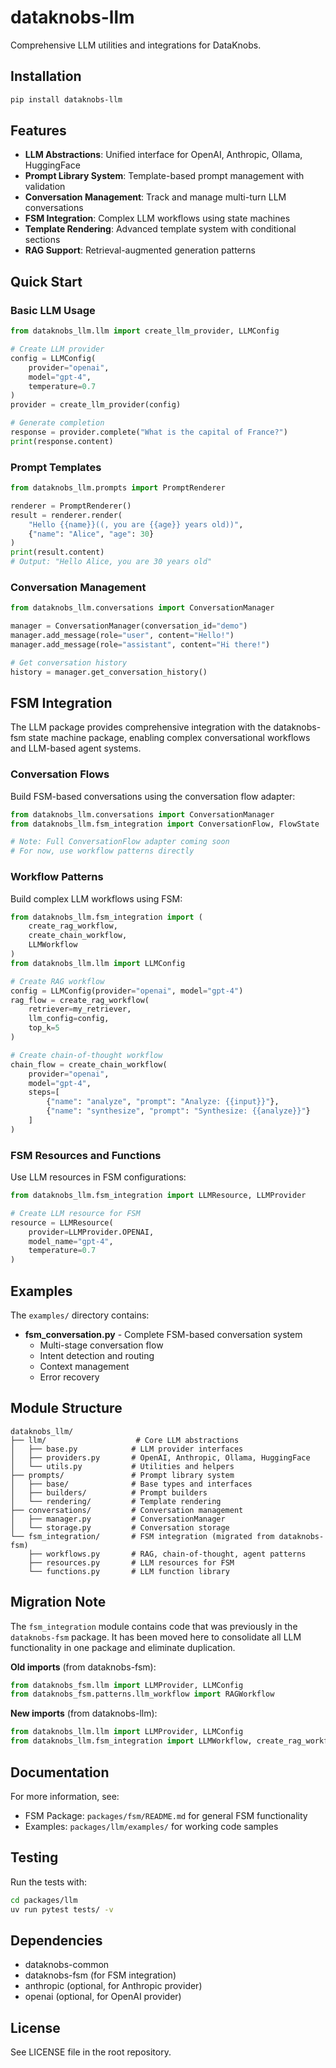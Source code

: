 # dataknobs-llm

Comprehensive LLM utilities and integrations for DataKnobs.

## Installation

```bash
pip install dataknobs-llm
```

## Features

- **LLM Abstractions**: Unified interface for OpenAI, Anthropic, Ollama, HuggingFace
- **Prompt Library System**: Template-based prompt management with validation
- **Conversation Management**: Track and manage multi-turn LLM conversations
- **FSM Integration**: Complex LLM workflows using state machines
- **Template Rendering**: Advanced template system with conditional sections
- **RAG Support**: Retrieval-augmented generation patterns

## Quick Start

### Basic LLM Usage

```python
from dataknobs_llm.llm import create_llm_provider, LLMConfig

# Create LLM provider
config = LLMConfig(
    provider="openai",
    model="gpt-4",
    temperature=0.7
)
provider = create_llm_provider(config)

# Generate completion
response = provider.complete("What is the capital of France?")
print(response.content)
```

### Prompt Templates

```python
from dataknobs_llm.prompts import PromptRenderer

renderer = PromptRenderer()
result = renderer.render(
    "Hello {{name}}((, you are {{age}} years old))",
    {"name": "Alice", "age": 30}
)
print(result.content)
# Output: "Hello Alice, you are 30 years old"
```

### Conversation Management

```python
from dataknobs_llm.conversations import ConversationManager

manager = ConversationManager(conversation_id="demo")
manager.add_message(role="user", content="Hello!")
manager.add_message(role="assistant", content="Hi there!")

# Get conversation history
history = manager.get_conversation_history()
```

## FSM Integration

The LLM package provides comprehensive integration with the dataknobs-fsm state machine package, enabling complex conversational workflows and LLM-based agent systems.

### Conversation Flows

Build FSM-based conversations using the conversation flow adapter:

```python
from dataknobs_llm.conversations import ConversationManager
from dataknobs_llm.fsm_integration import ConversationFlow, FlowState

# Note: Full ConversationFlow adapter coming soon
# For now, use workflow patterns directly
```

### Workflow Patterns

Build complex LLM workflows using FSM:

```python
from dataknobs_llm.fsm_integration import (
    create_rag_workflow,
    create_chain_workflow,
    LLMWorkflow
)
from dataknobs_llm.llm import LLMConfig

# Create RAG workflow
config = LLMConfig(provider="openai", model="gpt-4")
rag_flow = create_rag_workflow(
    retriever=my_retriever,
    llm_config=config,
    top_k=5
)

# Create chain-of-thought workflow
chain_flow = create_chain_workflow(
    provider="openai",
    model="gpt-4",
    steps=[
        {"name": "analyze", "prompt": "Analyze: {{input}}"},
        {"name": "synthesize", "prompt": "Synthesize: {{analyze}}"}
    ]
)
```

### FSM Resources and Functions

Use LLM resources in FSM configurations:

```python
from dataknobs_llm.fsm_integration import LLMResource, LLMProvider

# Create LLM resource for FSM
resource = LLMResource(
    provider=LLMProvider.OPENAI,
    model_name="gpt-4",
    temperature=0.7
)
```

## Examples

The `examples/` directory contains:

- **fsm_conversation.py** - Complete FSM-based conversation system
  - Multi-stage conversation flow
  - Intent detection and routing
  - Context management
  - Error recovery

## Module Structure

```
dataknobs_llm/
├── llm/                    # Core LLM abstractions
│   ├── base.py            # LLM provider interfaces
│   ├── providers.py       # OpenAI, Anthropic, Ollama, HuggingFace
│   └── utils.py           # Utilities and helpers
├── prompts/               # Prompt library system
│   ├── base/              # Base types and interfaces
│   ├── builders/          # Prompt builders
│   └── rendering/         # Template rendering
├── conversations/         # Conversation management
│   ├── manager.py         # ConversationManager
│   └── storage.py         # Conversation storage
└── fsm_integration/       # FSM integration (migrated from dataknobs-fsm)
    ├── workflows.py       # RAG, chain-of-thought, agent patterns
    ├── resources.py       # LLM resources for FSM
    └── functions.py       # LLM function library
```

## Migration Note

The `fsm_integration` module contains code that was previously in the `dataknobs-fsm` package. It has been moved here to consolidate all LLM functionality in one package and eliminate duplication.

**Old imports** (from dataknobs-fsm):
```python
from dataknobs_fsm.llm import LLMProvider, LLMConfig
from dataknobs_fsm.patterns.llm_workflow import RAGWorkflow
```

**New imports** (from dataknobs-llm):
```python
from dataknobs_llm.llm import LLMProvider, LLMConfig
from dataknobs_llm.fsm_integration import LLMWorkflow, create_rag_workflow
```

## Documentation

For more information, see:
- FSM Package: `packages/fsm/README.md` for general FSM functionality
- Examples: `packages/llm/examples/` for working code samples

## Testing

Run the tests with:

```bash
cd packages/llm
uv run pytest tests/ -v
```

## Dependencies

- dataknobs-common
- dataknobs-fsm (for FSM integration)
- anthropic (optional, for Anthropic provider)
- openai (optional, for OpenAI provider)

## License

See LICENSE file in the root repository.

